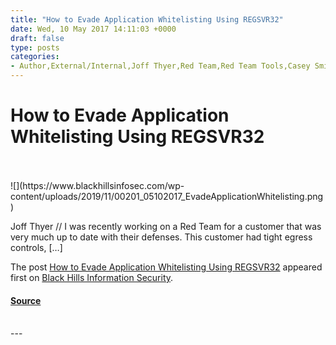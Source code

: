 ```yaml
---
title: "How to Evade Application Whitelisting Using REGSVR32"
date: Wed, 10 May 2017 14:11:03 +0000
draft: false
type: posts
categories: 
- Author,External/Internal,Joff Thyer,Red Team,Red Team Tools,Casey Smith,COM+ scriplets,DLL,subtee,Wevade,whitelisting
---
```

# How to Evade Application Whitelisting Using REGSVR32

<br/>

<br/>
![](https://www.blackhillsinfosec.com/wp-content/uploads/2019/11/00201_05102017_EvadeApplicationWhitelisting.png)

Joff Thyer // I was recently working on a Red Team for a customer that was very much up to date with their defenses. This customer had tight egress controls, \[…\]

The post [How to Evade Application Whitelisting Using REGSVR32](https://www.blackhillsinfosec.com/evade-application-whitelisting-using-regsvr32/) appeared first on [Black Hills Information Security](https://www.blackhillsinfosec.com).

#### [Source](https://www.blackhillsinfosec.com/evade-application-whitelisting-using-regsvr32/)

<br/>
---

